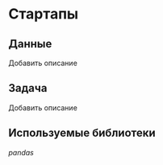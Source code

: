 # Стартапы


## Данные

Добавить описание

## Задача

Добавить описание

## Используемые библиотеки
*pandas*